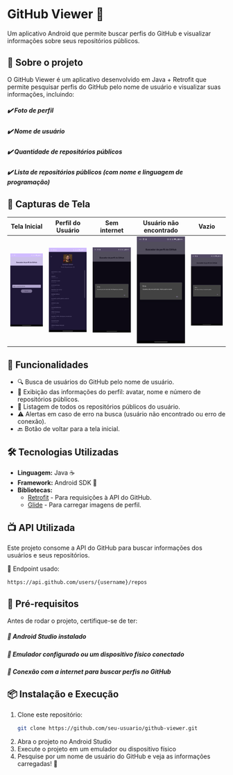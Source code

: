 # GitHub Viewer 🚀

Um aplicativo Android que permite buscar perfis do GitHub e visualizar informações sobre seus repositórios públicos.

## 🐜 Sobre o projeto
O GitHub Viewer é um aplicativo desenvolvido em Java + Retrofit que permite pesquisar perfis do GitHub pelo nome de usuário e visualizar suas informações, incluindo:

##### ✔️ Foto de perfil
##### ✔️ Nome de usuário
##### ✔️ Quantidade de repositórios públicos
##### ✔️ Lista de repositórios públicos (com nome e linguagem de programação)

## 📸 Capturas de Tela
| Tela Inicial | Perfil do Usuário | Sem internet | Usuário não encontrado | Vazio |
|-------------|------------------|-------------|------------------|------------------|
| ![Tela inicial](./screenshots/tela_inicial.jpg) | ![Perfil do usuário](./screenshots/perfil_usuario.jpg) | ![Sem internet](./screenshots/sem_internet.jpg) | ![Usuário não encontrado](./screenshots/usuario_n_encontrado.jpg) | ![Vazio](./screenshots/vazio.jpg) | 

## 📌 Funcionalidades
- 🔍 Busca de usuários do GitHub pelo nome de usuário.
- 📄 Exibição das informações do perfil: avatar, nome e número de repositórios públicos.
- 📂 Listagem de todos os repositórios públicos do usuário.
- ⚠️ Alertas em caso de erro na busca (usuário não encontrado ou erro de conexão).
- 🔙 Botão de voltar para a tela inicial.

## 🛠️ Tecnologias Utilizadas
- **Linguagem:** Java ☕
- **Framework:** Android SDK 📱
- **Bibliotecas:**
    - [Retrofit](https://square.github.io/retrofit/) - Para requisições à API do GitHub.
    - [Glide](https://github.com/bumptech/glide) - Para carregar imagens de perfil.

## 📺 API Utilizada
Este projeto consome a API do GitHub para buscar informações dos usuários e seus repositórios.

🔗 Endpoint usado:

```sh
https://api.github.com/users/{username}/repos
```

## 📌 Pré-requisitos
Antes de rodar o projeto, certifique-se de ter:

##### 🔹 Android Studio instalado
##### 🔹 Emulador configurado ou um dispositivo físico conectado
##### 🔹 Conexão com a internet para buscar perfis no GitHub

## 📦 Instalação e Execução
1. Clone este repositório:
   ```sh
   git clone https://github.com/seu-usuario/github-viewer.git
   ```
2. Abra o projeto no Android Studio
3. Execute o projeto em um emulador ou dispositivo físico
4. Pesquise por um nome de usuário do GitHub e veja as informações carregadas! 🎉
